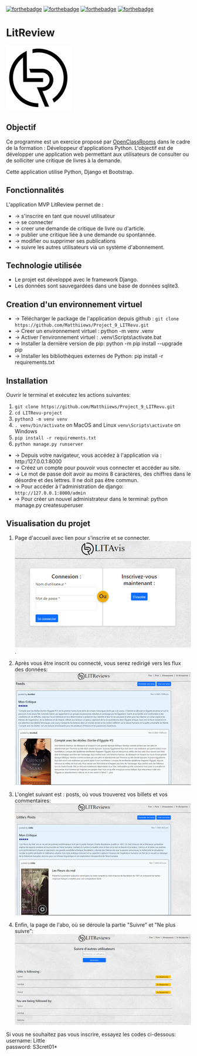 [![forthebadge](https://forthebadge.com/images/badges/cc-0.svg)](https://forthebadge.com) 
[![forthebadge](https://forthebadge.com/images/badges/made-with-python.svg)](https://forthebadge.com)
[![forthebadge](https://forthebadge.com/images/badges/uses-html.svg)](https://forthebadge.com)
[![forthebadge](https://forthebadge.com/images/badges/uses-css.svg)](https://forthebadge.com)

# LitReview

![LITRevu](utilities/static/img/logo_black.png)

## Objectif

Ce programme est un exercice proposé par [OpenClassRooms](https://openclassrooms.com/fr/) dans le cadre de la formation :
Développeur d'applications Python. L'objectif est de développer une application web permettant aux utilisateurs de consulter ou de solliciter une critique de livres à la demande.

Cette application utilise Python, Django et Bootstrap.

## Fonctionnalités

L'application MVP LitReview permet de :

* -> s'inscrire en tant que nouvel utilisateur
* -> se connecter
* -> creer une demande de critique de livre ou d'article.
* -> publier une critique liée à une demande ou spontannée.
* -> modifier ou supprimer ses publications
* -> suivre les autres utilisateurs via un système d'abonnement.

## Technologie utilisée

* Le projet est développé avec le framework Django.
* Les données sont sauvegardées dans une base de données sqlite3.

## Creation d'un environnement virtuel

* -> Télécharger le package de l'application depuis github : `git clone https://github.com/Matthiiews/Project_9_LITRevu.git`
* -> Creer un environnement virtuel : python -m venv .venv
* -> Activer l'environnement virtuel : .venv\Scripts\activate.bat
* -> Installer la dernière version de pip: python -m pip install --upgrade pip
* -> Installer les bibliothèques externes de Python: pip install -r requirements.txt

## Installation

Ouvrir le terminal et exécutez les actions suivantes:

1. `git clone https://github.com/Matthiiews/Project_9_LITRevu.git`
2. `cd LITRevu-project`
3. `python3 -m venv venv`
4. `. venv/bin/activate` on MacOS and Linux `venv\Scripts\activate` on Windows
5. `pip install -r requirements.txt`
6. `python manage.py runserver`

* -> Depuis votre navigateur, vous accédez à l'application via : http:/127.0.0.1:8000
* -> Créez un compte pour pouvoir vous connecter et accéder au site.
* -> Le mot de passe doit avoir au moins 8 caractères, des chiffres dans le désordre et des lettres. Il ne doit pas être commun.
* -> Pour accéder à l'administration de django: `http://127.0.0.1:8000/admin`
* -> Pour créer un nouvel administrateur dans le terminal: python manage.py createsuperuser

## Visualisation du projet

1. Page d'accueil avec lien pour s'inscrire et se connecter.
![login](/README_images/login.png).

2. Après vous être inscrit ou connecté, vous serez redirigé vers les flux des données: <br>
![feeds](/README_images/feeds.png)

3. L'onglet suivant est : posts, où vous trouverez vos billets et vos commentaires: <br>
![posts](/README_images/posts.png)

4. Enfin, la page de l'abo, où se déroule la partie "Suivre" et "Ne plus suivre": <br>
![abo](/README_images/abo.png)

Si vous ne souhaitez pas vous inscrire, essayez les codes ci-dessous: <br>
username: Little <br>
password: S3cret01*
